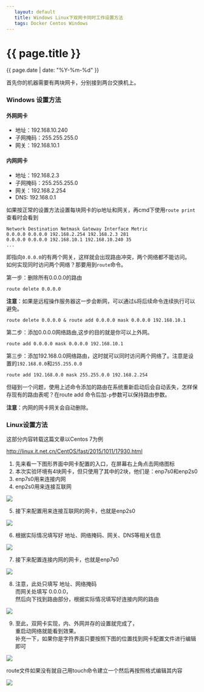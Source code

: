 ```yaml
---
   layout: default
   title: Windows Linux下双网卡同时工作设置方法
   tags: Docker Centos Windows
---
```


# {{ page.title }}
{{ page.date | date: "%Y-%m-%d" }}


首先你的机器需要有两块网卡，分别接到两台交换机上。

### Windows 设置方法

#### 外网网卡
- 地址：192.168.10.240
- 子网掩码：255.255.255.0
- 网关：192.168.10.1

#### 内网网卡
- 地址：192.168.2.3
- 子网掩码：255.255.255.0
- 网关：192.168.2.254
- DNS: 192.168.0.1

如果按正常的设置方法设置每块网卡的ip地址和网关，再cmd下使用`route print`查看时会看到
```
Network Destination Netmask Gateway Interface Metric
0.0.0.0 0.0.0.0 192.168.2.254 192.168.2.3 281    
0.0.0.0 0.0.0.0 192.168.10.1 192.168.10.240 35
...   
```
即指向`0.0.0.0`的有两个网关，这样就会出现路由冲突，两个网络都不能访问。  
如何实现同时访问两个网络？那要用到`route`命令。

第一步：删除所有0.0.0.0的路由
```
route delete 0.0.0.0
```
**注意**：如果是远程操作服务器这一步会断网，可以通过`&`将后续命令连续执行可以避免。
```
route delete 0.0.0.0 & route add 0.0.0.0 mask 0.0.0.0 192.168.10.1
```
    
第二步：添加0.0.0.0网络路由,这步的目的就是你可以上外网。
```
route add 0.0.0.0 mask 0.0.0.0 192.168.10.1
```

第三步：添加192.168.0.0网络路由，这时就可以同时访问两个网络了。注意是设置的`192.168.0.0`和`255.255.0.0`
```
route add 192.168.0.0 mask 255.255.0.0 192.168.2.254
```

但碰到一个问题，使用上述命令添加的路由在系统重新启动后会自动丢失，怎样保存现有的路由表呢？在route add 命令后加`-p`参数可以保持路由参数。

**注意**：内网的网卡网关会自动删除。

### Linux设置方法
这部分内容转载这篇文章以Centos 7为例

http://linux.it.net.cn/CentOS/fast/2015/1011/17930.html



1. 先来看一下图形界面中网卡配置的入口，在屏幕右上角点击网络图标
2. 本次实验环境有4块网卡，但只使用了其中的2块，他们是：enp7s0和enp2s0
3. enp7s0用来连接内网
4. enp2s0用来连接互联网

![](/assets/docker/双网卡同时工作/img/2018-01-05-17-14-27.png)

5. 接下来配置用来连接互联网的网卡，也就是enp2s0

![](/assets/docker/双网卡同时工作/img/2018-01-05-17-10-14.png)

6. 根据实际情况填写好    地址、网络掩码、网关、DNS等相关信息

![](/assets/docker/双网卡同时工作/img/2018-01-05-17-10-30.png)


7. 接下来配置连接内网的网卡，也就是enp7s0

![](/assets/docker/双网卡同时工作/img/2018-01-05-17-10-42.png)

8. 注意，此处只填写  地址、网络掩码  
而网关处填写 0.0.0.0，  
然后向下找到路由部分，根据实际情况填写好连接内网的路由  

![](/assets/docker/双网卡同时工作/img/2018-01-05-17-11-11.png)



 
9. 至此，双网卡实现，内、外网并存的设置就完成了，  
重启动网络就能看到效果。  
补充一下，如果你是字符界面只要按照下图的位置找到网卡配置文件进行编辑即可  

![](/assets/docker/双网卡同时工作/img/2018-01-05-17-11-57.png)

 
route文件如果没有就自己用touch命令建立一个然后再按照格式编辑其内容

![](/assets/docker/双网卡同时工作/img/2018-01-05-17-11-58.png)
